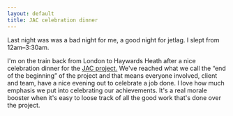 ```yaml
---
layout: default
title: JAC celebration dinner
---
```


Last night was was a bad night for me, a good night for jetlag. I slept from 12am–3:30am.

I'm on the train back from London to Haywards Heath after a nice celebration dinner for the [JAC project.](http://jac.judiciary.gov.uk) We've reached what we call the “end of the beginning” of the project and that means everyone involved, client and team, have a nice evening out to celebrate a job done.  I love how much emphasis we put into celebrating our achievements. It's a real morale booster when it's easy to loose track of all the good work that's done over the project.
